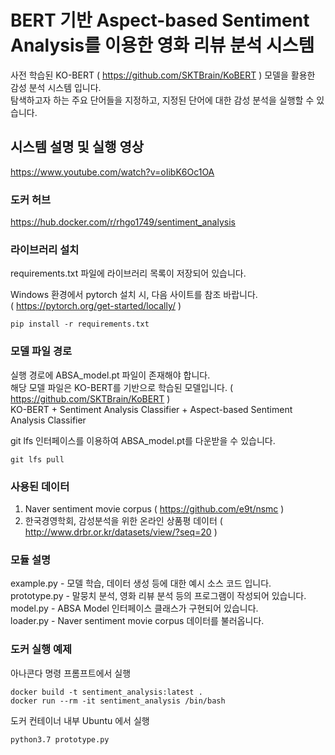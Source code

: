 # BERT 기반 Aspect-based Sentiment Analysis를 이용한 영화 리뷰 분석 시스템

사전 학습된 KO-BERT ( https://github.com/SKTBrain/KoBERT ) 모델을 활용한 감성 분석 시스템 입니다.   
탐색하고자 하는 주요 단어들을 지정하고, 지정된 단어에 대한 감성 분석을 실행할 수 있습니다.

## 시스템 설명 및 실행 영상
https://www.youtube.com/watch?v=oIibK6Oc1OA

### 도커 허브   
https://hub.docker.com/r/rhgo1749/sentiment_analysis

### 라이브러리 설치
requirements.txt 파일에 라이브러리 목록이 저장되어 있습니다.   

Windows 환경에서 pytorch 설치 시, 다음 사이트를 참조 바랍니다.   
( https://pytorch.org/get-started/locally/ )

```
pip install -r requirements.txt
```

### 모델 파일 경로
실행 경로에 ABSA_model.pt 파일이 존재해야 합니다.   
해당 모델 파일은 KO-BERT를 기반으로 학습된 모델입니다. ( https://github.com/SKTBrain/KoBERT )   
KO-BERT + Sentiment Analysis Classifier + Aspect-based Sentiment Analysis Classifier   
   
git lfs 인터페이스를 이용하여 ABSA_model.pt를 다운받을 수 있습니다.
```
git lfs pull
```

### 사용된 데이터
1.  Naver sentiment movie corpus ( https://github.com/e9t/nsmc ) 
2.  한국경영학회, 감성분석을 위한 온라인 상품평 데이터 ( http://www.drbr.or.kr/datasets/view/?seq=20 )   

### 모듈 설명
example.py - 모델 학습, 데이터 생성 등에 대한 예시 소스 코드 입니다.   
prototype.py - 말뭉치 분석, 영화 리뷰 분석 등의 프로그램이 작성되어 있습니다.   
model.py - ABSA Model 인터페이스 클래스가 구현되어 있습니다.   
loader.py - Naver sentiment movie corpus 데이터를 불러옵니다.   


### 도커 실행 예제
아나콘다 명령 프롬프트에서 실행
```
docker build -t sentiment_analysis:latest .
docker run --rm -it sentiment_analysis /bin/bash
```
도커 컨테이너 내부 Ubuntu 에서 실행
```
python3.7 prototype.py
```
